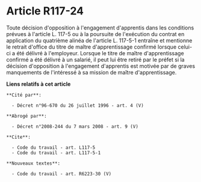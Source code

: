 # Article R117-24

Toute décision d'opposition à l'engagement d'apprentis dans les conditions prévues à l'article L. 117-5 ou à la poursuite de
l'exécution du contrat en application du quatrième alinéa de l'article L. 117-5-1 entraîne et mentionne le retrait d'office
du titre de maître d'apprentissage confirmé lorsque celui-ci a été délivré à l'employeur. Lorsque le titre de maître
d'apprentissage confirmé a été délivré à un salarié, il peut lui être retiré par le préfet si la décision d'opposition à
l'engagement d'apprentis est motivée par de graves manquements de l'intéressé à sa mission de maître d'apprentissage.

**Liens relatifs à cet article**

	**Cité par**:

	  - Décret n°96-670 du 26 juillet 1996 - art. 4 (V)

	**Abrogé par**:

	  - Décret n°2008-244 du 7 mars 2008 - art. 9 (V)

	**Cite**:

	  - Code du travail - art. L117-5
	  - Code du travail - art. L117-5-1

	**Nouveaux textes**:

	  - Code du travail - art. R6223-30 (V)
